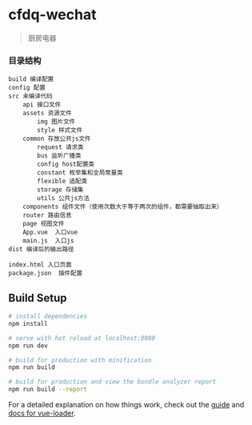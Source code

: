 # cfdq-wechat

> 厨房电器

### 目录结构

    build 编译配置
    config 配置
    src 未编译代码
        api 接口文件
        assets 资源文件
            img 图片文件
            style 样式文件
        common 存放公共js文件
            request 请求类
            bus 监听广播类
            config host配置类
            constant 枚举集和全局常量类
            flexible 适配类
            storage 存储集
            utils 公共js方法
        components 组件文件（使用次数大于等于两次的组件，都需要抽取出来）
        router 路由信息
        page 视图文件
        App.vue  入口vue
        main.js  入口js
    dist 编译后的输出路径

    index.html 入口页面
    package.json  插件配置

## Build Setup

``` bash
# install dependencies
npm install

# serve with hot reload at localhost:8080
npm run dev

# build for production with minification
npm run build

# build for production and view the bundle analyzer report
npm run build --report
```

For a detailed explanation on how things work, check out the [guide](http://vuejs-templates.github.io/webpack/) and [docs for vue-loader](http://vuejs.github.io/vue-loader).
